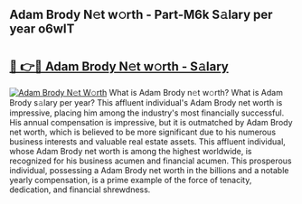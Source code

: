 ## Adam Brody N𝚎t w𝚘rth - Part-M6k S𝚊lary per year o6wIT

# <h2><a href="http://gc41rm.nevu.top/?p=Adam+Brody">🔗 👉🔴 Adam Brody N𝚎t w𝚘rth - S𝚊lary</a></h2>

[![Adam Brody N𝚎t W𝚘rth](https://i.imgur.com/Oavwk0R.jpeg)](http://gc41rm.nevu.top/?p=Adam+Brody)
What is Adam Brody n𝚎t w𝚘rth? What is Adam Brody s𝚊lary per year?
This affluent individual's Adam Brody net worth is impressive, placing him among the industry's most financially successful. His annual compensation is impressive, but it is outmatched by Adam Brody net worth, which is believed to be more significant due to his numerous business interests and valuable real estate assets. This affluent individual, whose Adam Brody net worth is among the highest worldwide, is recognized for his business acumen and financial acumen. This prosperous individual, possessing a Adam Brody net worth in the billions and a notable yearly compensation, is a prime example of the force of tenacity, dedication, and financial shrewdness.
